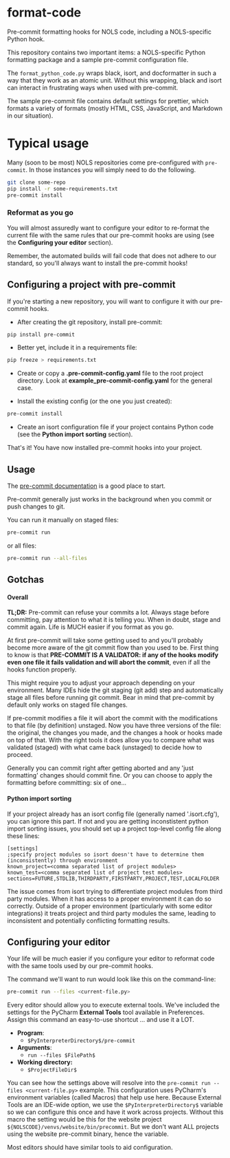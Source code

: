 # format-code

Pre-commit formatting hooks for NOLS code, including a NOLS-specific Python hook.

This repository contains two important items: a NOLS-specific Python formatting package and a sample
pre-commit configuration file.

The `format_python_code.py` wraps black, isort, and docformatter in such a way that they work as an
atomic unit. Without this wrapping, black and isort can interact in frustrating ways when used with
pre-commit.

The sample pre-commit file contains default settings for prettier, which formats a variety of
formats (mostly HTML, CSS, JavaScript, and Markdown in our situation).

# Typical usage

Many (soon to be most) NOLS repositories come pre-configured with `pre-commit`. In those instances
you will simply need to do the following.

```bash
git clone some-repo
pip install -r some-requirements.txt
pre-commit install
```

### Reformat as you go

You will almost assuredly want to configure your editor to re-format the current file with the same
rules that our pre-commit hooks are using (see the **Configuring your editor** section).

Remember, the automated builds will fail code that does not adhere to our standard, so you'll always
want to install the pre-commit hooks!

## Configuring a project with pre-commit

If you're starting a new repository, you will want to configure it with our pre-commit hooks.

- After creating the git repository, install pre-commit:

```bash
pip install pre-commit
```

- Better yet, include it in a requirements file:

```bash
pip freeze > requirements.txt
```

- Create or copy a **.pre-commit-config.yaml** file to the root project directory. Look at
  **example_pre-commit-config.yaml** for the general case.

- Install the existing config (or the one you just created):

```bash
pre-commit install
```

- Create an isort configuration file if your project contains Python code (see the **Python import
  sorting** section).

That's it! You have now installed pre-commit hooks into your project.

## Usage

The [pre-commit documentation](https://pre-commit.com/) is a good place to start.

Pre-commit generally just works in the background when you commit or push changes to git.

You can run it manually on staged files:

```bash
pre-commit run
```

or all files:

```bash
pre-commit run --all-files
```

## Gotchas

#### Overall

**TL;DR:** Pre-commit can refuse your commits a lot. Always stage before committing, pay attention
to what it is telling you. When in doubt, stage and commit again. Life is MUCH easier if you format
as you go.

At first pre-commit will take some getting used to and you'll probably become more aware of the git
commit flow than you used to be. First thing to know is that **PRE-COMMIT IS A VALIDATOR: if any of
the hooks modify even one file it fails validation and will abort the commit**, even if all the
hooks function properly.

This might require you to adjust your approach depending on your environment. Many IDEs hide the git
staging (git add) step and automatically stage all files before running git commit. Bear in mind
that pre-commit by default only works on staged file changes.

If pre-commit modifies a file it will abort the commit with the modifications to that file (by
definition) unstaged. Now you have three versions of the file: the original, the changes you made,
and the changes a hook or hooks made on top of that. With the right tools it does allow you to
compare what was validated (staged) with what came back (unstaged) to decide how to proceed.

Generally you can commit right after getting aborted and any 'just formatting' changes should commit
fine. Or you can choose to apply the formatting before committing: six of one...

#### Python import sorting

If your project already has an isort config file (generally named '.isort.cfg'), you can ignore this
part. If not and you are getting inconstistent python import sorting issues, you should set up a
project top-level config file along these lines:

```
[settings]
;specify project modules so isort doesn't have to determine them (inconsistently) through environment
known_project=<comma separated list of project modules>
known_test=<comma separated list of project test modules>
sections=FUTURE,STDLIB,THIRDPARTY,FIRSTPARTY,PROJECT,TEST,LOCALFOLDER
```

The issue comes from isort trying to differentiate project modules from third party modules. When it
has access to a proper environment it can do so correctly. Outside of a proper environment
(particularly with some editor integrations) it treats project and third party modules the same,
leading to inconsistent and potentially conflicting formatting results.

## Configuring your editor

Your life will be much easier if you configure your editor to reformat code with the same tools used
by our pre-commit hooks.

The command we'll want to run would look like this on the command-line:

```bash
pre-commit run --files <current-file.py>
```

Every editor should allow you to execute external tools. We've included the settings for the PyCharm
**External Tools** tool available in Preferences. Assign this command an easy-to-use shortcut ...
and use it a LOT.

- **Program**:
  - `$PyInterpreterDirectory$/pre-commit`
- **Arguments**:
  - `run --files $FilePath$`
- **Working directory:**
  - `$ProjectFileDir$`

You can see how the settings above will resolve into the `pre-commit run --files <current-file.py>`
example. This configuration uses PyCharm's environment variables (called Macros) that help use here.
Because External Tools are an IDE-wide option, we use the `$PyInterpreterDirectory$` variable so we
can configure this once and have it work across projects. Without this macro the setting would be
this for the website project `${NOLSCODE}/venvs/website/bin/precommit`. But we don't want ALL
projects using the website pre-commit binary, hence the variable.

Most editors should have similar tools to aid configuration.
